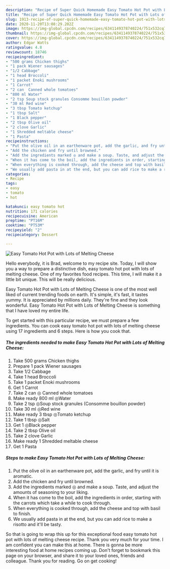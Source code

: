```yaml
---
description: "Recipe of Super Quick Homemade Easy Tomato Hot Pot with Lots of Melting Cheese"
title: "Recipe of Super Quick Homemade Easy Tomato Hot Pot with Lots of Melting Cheese"
slug: 1913-recipe-of-super-quick-homemade-easy-tomato-hot-pot-with-lots-of-melting-cheese
date: 2020-11-20T13:08:29.202Z
image: https://img-global.cpcdn.com/recipes/6341149378740224/751x532cq70/easy-tomato-hot-pot-with-lots-of-melting-cheese-recipe-main-photo.jpg
thumbnail: https://img-global.cpcdn.com/recipes/6341149378740224/751x532cq70/easy-tomato-hot-pot-with-lots-of-melting-cheese-recipe-main-photo.jpg
cover: https://img-global.cpcdn.com/recipes/6341149378740224/751x532cq70/easy-tomato-hot-pot-with-lots-of-melting-cheese-recipe-main-photo.jpg
author: Edgar Watts
ratingvalue: 4.8
reviewcount: 18746
recipeingredient:
- "500 grams Chicken thighs"
- "1 pack Wiener sausages"
- "1/2 Cabbage"
- "1 head Broccoli"
- "1 packet Enoki mushrooms"
- "1 Carrot"
- "2 can  Canned whole tomatoes"
- "800 ml Water"
- "2 tsp Soup stock granules Consomme bouillon powder"
- "30 ml Red wine"
- "3 tbsp Tomato ketchup"
- "1 tbsp Salt"
- "1 Black pepper"
- "2 tbsp Olive oil"
- "2 clove Garlic"
- "1 Shredded meltable cheese"
- "1 Pasta"
recipeinstructions:
- "Put the olive oil in an earthenware pot, add the garlic, and fry until it is aromatic."
- "Add the chicken and fry until browned."
- "Add the ingredients marked ◎ and make a soup. Taste, and adjust the amounts of seasoning to your liking."
- "When it has come to the boil, add the ingredients in order, starting with the carrots which take a while to cook through."
- "When everything is cooked through, add the cheese and top with basil to finish."
- "We usually add pasta in at the end, but you can add rice to make a risotto and it&#39;ll be tasty."
categories:
- Recipe
tags:
- easy
- tomato
- hot

katakunci: easy tomato hot 
nutrition: 171 calories
recipecuisine: American
preptime: "PT16M"
cooktime: "PT53M"
recipeyield: "2"
recipecategory: Dessert

---
```



![Easy Tomato Hot Pot with Lots of Melting Cheese](https://img-global.cpcdn.com/recipes/6341149378740224/751x532cq70/easy-tomato-hot-pot-with-lots-of-melting-cheese-recipe-main-photo.jpg)

Hello everybody, it is Brad, welcome to my recipe site. Today, I will show you a way to prepare a distinctive dish, easy tomato hot pot with lots of melting cheese. One of my favorites food recipes. This time, I will make it a little bit unique. This will be really delicious.



Easy Tomato Hot Pot with Lots of Melting Cheese is one of the most well liked of current trending foods on earth. It's simple, it's fast, it tastes yummy. It is appreciated by millions daily. They're fine and they look wonderful. Easy Tomato Hot Pot with Lots of Melting Cheese is something that I have loved my entire life.


To get started with this particular recipe, we must prepare a few ingredients. You can cook easy tomato hot pot with lots of melting cheese using 17 ingredients and 6 steps. Here is how you cook that.

<!--inarticleads1-->

##### The ingredients needed to make Easy Tomato Hot Pot with Lots of Melting Cheese:

1. Take 500 grams Chicken thighs
1. Prepare 1 pack Wiener sausages
1. Take 1/2 Cabbage
1. Take 1 head Broccoli
1. Take 1 packet Enoki mushrooms
1. Get 1 Carrot
1. Take 2 can ◎ Canned whole tomatoes
1. Make ready 800 ml ◎Water
1. Take 2 tsp ◎Soup stock granules (Consomme bouillon powder)
1. Take 30 ml ◎Red wine
1. Make ready 3 tbsp ◎Tomato ketchup
1. Take 1 tbsp ◎Salt
1. Get 1 ◎Black pepper
1. Take 2 tbsp Olive oil
1. Take 2 clove Garlic
1. Make ready 1 Shredded meltable cheese
1. Get 1 Pasta




<!--inarticleads2-->

##### Steps to make Easy Tomato Hot Pot with Lots of Melting Cheese:

1. Put the olive oil in an earthenware pot, add the garlic, and fry until it is aromatic.
1. Add the chicken and fry until browned.
1. Add the ingredients marked ◎ and make a soup. Taste, and adjust the amounts of seasoning to your liking.
1. When it has come to the boil, add the ingredients in order, starting with the carrots which take a while to cook through.
1. When everything is cooked through, add the cheese and top with basil to finish.
1. We usually add pasta in at the end, but you can add rice to make a risotto and it&#39;ll be tasty.




So that is going to wrap this up for this exceptional food easy tomato hot pot with lots of melting cheese recipe. Thank you very much for your time. I am confident you can make this at home. There is gonna be more interesting food at home recipes coming up. Don't forget to bookmark this page on your browser, and share it to your loved ones, friends and colleague. Thank you for reading. Go on get cooking!
